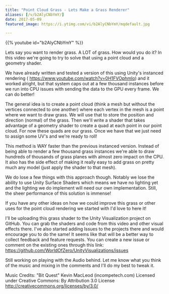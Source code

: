 ```yaml
---
title: "Point Cloud Grass - Lets Make a Grass Renderer"
aliases: [/v/b2AlyCNbYmY/]
date: 2017-05-09
featured_image: https://i.ytimg.com/vi/b2AlyCNbYmY/mqdefault.jpg

---
```


{{% youtube id="b2AlyCNbYmY" %}}

Lets say you want to render grass. A LOT of grass. How would you do it? In this video we're going to try to solve that using a point cloud and a geometry shader.

We have already written and tested a version of this using Unity's instanced rendering ( https://www.youtube.com/watch?v=0H1FVOphmIo) and it worked alright, but that system caps out at a few thousand instances before we run into CPU issues with sending the data to the GPU every frame. We can do better!

The general idea is to create a point cloud (think a mesh but without the vertices connected to one another) where each vertex in the mesh is a point where we want to draw grass. We will use that to store the position and direction (normal) of the grass. Then we'll write a shader that takes advantage of a geometry shader to create a quad at each point in our point cloud. For now these quads are our grass. Once we have that we just need to assign some UV's and we're ready to roll!

This method is WAY faster than the previous instanced version. Instead of being able to render a few thousand grass instances we're able to draw hundreds of thousands of grass planes with almost zero impact on the CPU. It also has the side effect of making it really easy to add grass on pretty much any model (just apply the shader to that mesh).

We do lose a few things with this approach though. Notably we lose the ability to use Unity Surface Shaders which means we have no lighting yet and the lighting we do implement will need our own implementation. Still, the sheer performance of this solution is immense!

If you have any other ideas on how we could improve this grass or other uses for the point cloud rendering we started with I'd love to here it!


I'll be uploading this grass shader to the Unity Visualization project on GitHub. You can grab the shaders and code from this video and other visual effects there. I've also started adding Issues to the projects there and would encourage you to do the same! It seems like that will be a better way to collect feedback and feature requests. You can create a new issue or comment on the existing ones through this link: https://github.com/WorldOfZero/UnityVisualizations/issues


Still working on playing with the Audio behind. Let me know what you think of the music and mixing in the comments and I'll do my best to tweak it.

Music Credits:
"Bit Quest" Kevin MacLeod (incompetech.com)
Licensed under Creative Commons: By Attribution 3.0 License
http://creativecommons.org/licenses/by/3.0/